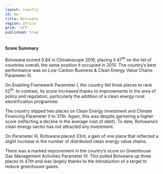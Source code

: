 ```yaml
---
layout: country
id: bw
title: Botswana
region: africa
grid: 'off'
published: true
---
```




#### Score Summary

Botswana scored 0.84 in Climatescope 2016, placing it 47<sup>th</sup> on the list of countries overall, the same position it occupied in 2015. The country’s best performance was on Low-Carbon Business & Clean Energy Value Chains Parameter III.

On Enabling Framework Parameter I, the country fell three places to rank 52<sup>th</sup>. In contrast, its score increased thanks to improvements in the area of policy and regulation, particularly the addition of a clean energy rural electrification programme.

The country slipped two places on Clean Energy Investment and Climate Financing Parameter II to 37th. Again, this was despite garnering a higher score (reflecting a decline in the average cost of debt). To date, Botswana’s clean energy sector has not attracted any investment.
 
On Parameter III, Botswana placed 33rd, a gain of one place that reflected a slight increase in the number of distributed clean energy value chains.

There was a marked improvement in the country’s score on Greenhouse Gas Management Activities Parameter IV. This pulled Botswana up three places to 47th and was largely thanks to the introduction of a target to reduce greenhouse gases.

